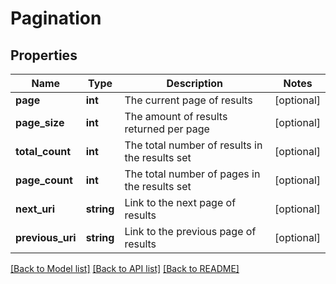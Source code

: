 # Pagination

## Properties
Name | Type | Description | Notes
------------ | ------------- | ------------- | -------------
**page** | **int** | The current page of results | [optional] 
**page_size** | **int** | The amount of results returned per page | [optional] 
**total_count** | **int** | The total number of results in the results set | [optional] 
**page_count** | **int** | The total number of pages in the results set | [optional] 
**next_uri** | **string** | Link to the next page of results | [optional] 
**previous_uri** | **string** | Link to the previous page of results | [optional] 

[[Back to Model list]](../README.md#documentation-for-models) [[Back to API list]](../README.md#documentation-for-api-endpoints) [[Back to README]](../README.md)


